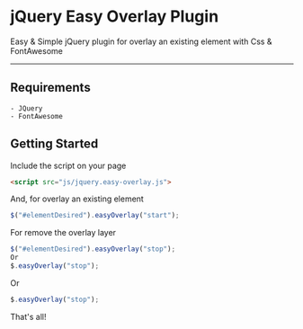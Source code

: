 jQuery Easy Overlay Plugin
=====================

Easy & Simple jQuery plugin for overlay an existing element with Css & FontAwesome

----------

Requirements
---------
	- JQuery
	- FontAwesome

Getting Started
---------

Include the script on your page

```html
<script src="js/jquery.easy-overlay.js">
```

And, for overlay an existing element
```javascript
$("#elementDesired").easyOverlay("start");
```

For remove the overlay layer
```javascript
$("#elementDesired").easyOverlay("stop");
Or
$.easyOverlay("stop");
```
Or
```javascript
$.easyOverlay("stop");
```

That's all!
